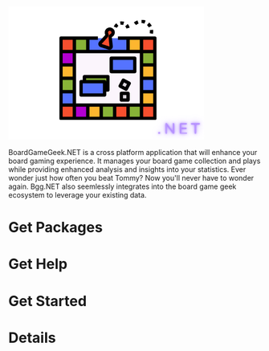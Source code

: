 ![Board Game Geek .NET](/Bgg.Net.Client/Resources/Images/bgglogo_1_dark_crop.png)

BoardGameGeek.NET is a cross platform application that will enhance your board gaming experience.  It manages your board game collection and plays while providing enhanced analysis and insights into your statistics.  Ever wonder just how often you beat Tommy? Now you'll never have to wonder again. Bgg.NET also seemlessly integrates into the board game geek ecosystem to leverage your existing data.

# Get Packages



# Get Help



# Get Started


# Details
